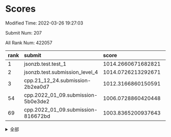 # Scores

Modified Time: 2022-03-26 19:27:03

Submit Num: 207

All Rank Num: 422057

| rank |               submit               |       score        |       sigma        | pk_num |
| :--- | :--------------------------------- | :----------------- | :----------------- | :----- |
| 1    | jsonzb.test.test_1                 | 1014.2660671682821 | 0.843895618318785  | 8158   |
| 2    | jsonzb.test.submission_level_4     | 1014.0726213292671 | 0.8276111778096285 | 8157   |
| 3    | cpp.21_12_24.submission-2b2ea0d7   | 1012.3166860150591 | 0.786128818079859  | 8157   |
| 54   | cpp.2022_01_09.submission-5b0e3de2 | 1006.0728860420448 | 0.715110596068734  | 8149   |
| 69   | cpp.2022_01_09.submission-816672bd | 1003.8365200937643 | 0.7234936374067517 | 8152   |


<details>
<summary>全部</summary>

| rank |                 submit                 |       score        |       sigma        | pk_num |
| :--- | :------------------------------------- | :----------------- | :----------------- | :----- |
| 1    | jsonzb.test.test_1                     | 1014.2660671682821 | 0.843895618318785  | 8158   |
| 2    | jsonzb.test.submission_level_4         | 1014.0726213292671 | 0.8276111778096285 | 8157   |
| 3    | cpp.21_12_24.submission-2b2ea0d7       | 1012.3166860150591 | 0.786128818079859  | 8157   |
| 4    | gobigger.level_3.submission_level_3_48 | 1011.7926819991864 | 0.772483139644804  | 8156   |
| 5    | gobigger.level_3.submission_level_3_11 | 1011.7688642971539 | 0.7852758736695516 | 8157   |
| 6    | gobigger.level_3.submission_level_3_2  | 1011.4031741414966 | 0.7794984727156198 | 8153   |
| 7    | gobigger.level_3.submission_level_3_18 | 1011.177041950394  | 0.76367982064959   | 8154   |
| 8    | gobigger.level_3.submission_level_3_29 | 1011.0823454645408 | 0.7675203017362858 | 8157   |
| 9    | gobigger.level_3.submission_level_3_5  | 1011.020048780302  | 0.7662296974388334 | 8157   |
| 10   | gobigger.level_3.submission_level_3_30 | 1010.954837012055  | 0.7700103576248073 | 8154   |
| 11   | gobigger.level_3.submission_level_3_16 | 1010.7076649273138 | 0.758026707741676  | 8156   |
| 12   | gobigger.level_3.submission_level_3_26 | 1010.6594597331208 | 0.7593618579868782 | 8153   |
| 13   | gobigger.level_3.submission_level_3_7  | 1010.6478796816995 | 0.7720351302652    | 8161   |
| 14   | gobigger.level_3.submission_level_3_14 | 1010.6238595487622 | 0.764917032027682  | 8154   |
| 15   | gobigger.level_3.submission_level_3_3  | 1010.6165241074443 | 0.754077713313557  | 8158   |
| 16   | gobigger.level_3.submission_level_3_39 | 1010.5960912543412 | 0.7671982347355627 | 8158   |
| 17   | gobigger.level_3.submission_level_3_25 | 1010.5229747356366 | 0.7804592336642128 | 8154   |
| 18   | gobigger.level_3.submission_level_3_19 | 1010.4929418814786 | 0.7795779846799447 | 8153   |
| 19   | gobigger.level_3.submission_level_3_23 | 1010.4245785099092 | 0.7431067428672339 | 8156   |
| 20   | gobigger.level_3.submission_level_3_6  | 1010.3781997621431 | 0.7459412496335827 | 8162   |
| 21   | gobigger.level_3.submission_level_3_43 | 1010.3205317485553 | 0.7601197842073105 | 8157   |
| 22   | gobigger.level_3.submission_level_3_0  | 1010.2918026645689 | 0.7632548450026978 | 8151   |
| 23   | gobigger.level_3.submission_level_3_4  | 1010.245669935814  | 0.7605955099535684 | 8152   |
| 24   | gobigger.level_3.submission_level_3_40 | 1010.1444589534995 | 0.754231525432239  | 8160   |
| 25   | gobigger.level_3.submission_level_3_44 | 1010.0926923914203 | 0.7540997164387849 | 8157   |
| 26   | gobigger.level_3.submission_level_3_37 | 1010.0621411111485 | 0.7536680945279481 | 8154   |
| 27   | gobigger.level_3.submission_level_3_49 | 1010.0547653799297 | 0.7800668808151897 | 8156   |
| 28   | gobigger.level_3.submission_level_3_31 | 1010.0471621955347 | 0.7587255596363216 | 8154   |
| 29   | gobigger.level_3.submission_level_3_13 | 1009.9746779456027 | 0.7465155326219695 | 8156   |
| 30   | gobigger.level_3.submission_level_3_21 | 1009.8925178207678 | 0.7326239262996947 | 8160   |
| 31   | gobigger.level_3.submission_level_3_42 | 1009.7516296189427 | 0.7515316789562375 | 8155   |
| 32   | gobigger.level_3.submission_level_3_38 | 1009.6344240354165 | 0.7642086526617758 | 8154   |
| 33   | gobigger.level_3.submission_level_3_41 | 1009.6223090129649 | 0.7575311393951142 | 8153   |
| 34   | gobigger.level_3.submission_level_3_20 | 1009.5916432881444 | 0.7317618350534888 | 8156   |
| 35   | gobigger.level_3.submission_level_3_27 | 1009.5407893440524 | 0.7626520433306387 | 8160   |
| 36   | gobigger.level_3.submission_level_3_46 | 1009.4945682717981 | 0.7733061098686502 | 8155   |
| 37   | gobigger.level_3.submission_level_3_12 | 1009.4799780708685 | 0.7715366440165023 | 8153   |
| 38   | gobigger.level_3.submission_level_3_24 | 1009.3814699027934 | 0.7434804374307259 | 8162   |
| 39   | gobigger.level_3.submission_level_3_33 | 1009.3591911915593 | 0.7544644171032824 | 8155   |
| 40   | gobigger.level_3.submission_level_3_9  | 1009.2898435175616 | 0.7584784647735618 | 8156   |
| 41   | gobigger.level_3.submission_level_3_35 | 1009.2790561152907 | 0.7428145475144848 | 8160   |
| 42   | gobigger.level_3.submission_level_3_36 | 1009.271868460618  | 0.746243186229697  | 8157   |
| 43   | gobigger.level_3.submission_level_3_47 | 1009.1338307244919 | 0.7571721853012316 | 8152   |
| 44   | gobigger.level_3.submission_level_3_45 | 1009.0873654099952 | 0.7364972684188824 | 8155   |
| 45   | gobigger.level_3.submission_level_3_1  | 1009.0325278787777 | 0.7558540249498082 | 8159   |
| 46   | gobigger.level_3.submission_level_3_15 | 1008.9610376915051 | 0.7515620065570932 | 8153   |
| 47   | gobigger.level_3.submission_level_3_17 | 1008.9196525660661 | 0.7422443288381906 | 8150   |
| 48   | gobigger.level_3.submission_level_3_10 | 1008.7364735620303 | 0.7425350004450519 | 8154   |
| 49   | gobigger.level_3.submission_level_3_22 | 1008.70133313396   | 0.7442813620768891 | 8158   |
| 50   | gobigger.level_3.submission_level_3_8  | 1008.6631400825944 | 0.7461707869986328 | 8153   |
| 51   | gobigger.level_3.submission_level_3_32 | 1008.6553428342402 | 0.7500933638369246 | 8153   |
| 52   | gobigger.level_3.submission_level_3_34 | 1008.6034613933605 | 0.7679755454752242 | 8155   |
| 53   | gobigger.level_3.submission_level_3_28 | 1008.2219654048038 | 0.7314526240586595 | 8156   |
| 54   | cpp.2022_01_09.submission-5b0e3de2     | 1006.0728860420448 | 0.715110596068734  | 8149   |
| 55   | gobigger.level_1.submission_level_1_14 | 1004.7025660803253 | 0.719322496080841  | 8158   |
| 56   | gobigger.level_1.submission_level_1_27 | 1004.6292176645464 | 0.7113311089458615 | 8159   |
| 57   | gobigger.level_1.submission_level_1_41 | 1004.4892975500487 | 0.7054285662764704 | 8159   |
| 58   | gobigger.level_1.submission_level_1_7  | 1004.349099368133  | 0.7285201473832468 | 8155   |
| 59   | gobigger.level_1.submission_level_1_33 | 1004.1142120873225 | 0.7217450774641287 | 8156   |
| 60   | gobigger.level_1.submission_level_1_2  | 1004.1034759212831 | 0.7129824030745936 | 8151   |
| 61   | gobigger.level_1.submission_level_1_1  | 1004.0855245735809 | 0.719555744590459  | 8158   |
| 62   | gobigger.level_1.submission_level_1_32 | 1004.0796747381304 | 0.7056358369704111 | 8158   |
| 63   | gobigger.level_1.submission_level_1_47 | 1004.0748574192982 | 0.7113130821046996 | 8156   |
| 64   | gobigger.level_1.submission_level_1_18 | 1004.0734898097645 | 0.7231884225931826 | 8159   |
| 65   | gobigger.level_1.submission_level_1_43 | 1004.0696139976532 | 0.7186863327466125 | 8159   |
| 66   | gobigger.level_1.submission_level_1_28 | 1003.9786177952774 | 0.7204144524175248 | 8156   |
| 67   | gobigger.level_1.submission_level_1_5  | 1003.9095171065751 | 0.7172611906799728 | 8155   |
| 68   | gobigger.level_1.submission_level_1_3  | 1003.8587483979329 | 0.7187883770976083 | 8157   |
| 69   | cpp.2022_01_09.submission-816672bd     | 1003.8365200937643 | 0.7234936374067517 | 8152   |
| 70   | gobigger.level_1.submission_level_1_15 | 1003.8271376218852 | 0.7174361773899557 | 8162   |
| 71   | gobigger.level_1.submission_level_1_34 | 1003.8232837910623 | 0.7118756965861841 | 8154   |
| 72   | gobigger.level_1.submission_level_1_23 | 1003.8199429070147 | 0.7242727094412121 | 8158   |
| 73   | gobigger.level_1.submission_level_1_20 | 1003.7059945443053 | 0.7326000106745377 | 8157   |
| 74   | gobigger.level_1.submission_level_1_49 | 1003.6921086568279 | 0.7188688321529249 | 8152   |
| 75   | gobigger.level_1.submission_level_1_48 | 1003.6694296156295 | 0.7253000072191975 | 8148   |
| 76   | gobigger.level_1.submission_level_1_8  | 1003.5848850237986 | 0.7256086669133591 | 8155   |
| 77   | gobigger.level_1.submission_level_1_9  | 1003.5548516325214 | 0.7121786773693535 | 8154   |
| 78   | gobigger.level_1.submission_level_1_26 | 1003.5381629793849 | 0.7163808327966232 | 8154   |
| 79   | gobigger.level_1.submission_level_1_30 | 1003.5216494659412 | 0.7096385508333598 | 8156   |
| 80   | gobigger.level_1.submission_level_1_13 | 1003.4671353111581 | 0.7290132553034763 | 8155   |
| 81   | gobigger.level_1.submission_level_1_22 | 1003.399739216522  | 0.7125552428213257 | 8152   |
| 82   | gobigger.level_1.submission_level_1_39 | 1003.3685536886414 | 0.7100545686053269 | 8148   |
| 83   | gobigger.level_1.submission_level_1_38 | 1003.3372274557406 | 0.7235820044862405 | 8154   |
| 84   | gobigger.level_1.submission_level_1_29 | 1003.2306708057665 | 0.7141063993377096 | 8154   |
| 85   | gobigger.level_1.submission_level_1_46 | 1003.1065923957035 | 0.7098197649284959 | 8153   |
| 86   | gobigger.level_1.submission_level_1_11 | 1003.0759882799377 | 0.7216796647012729 | 8156   |
| 87   | gobigger.level_1.submission_level_1_40 | 1003.061012840376  | 0.7036786250918652 | 8156   |
| 88   | gobigger.level_1.submission_level_1_19 | 1003.0138564110805 | 0.7233161913905078 | 8150   |
| 89   | gobigger.level_1.submission_level_1_35 | 1002.9783703454382 | 0.71988068219378   | 8161   |
| 90   | gobigger.level_1.submission_level_1_16 | 1002.9637188456186 | 0.7101838804437945 | 8156   |
| 91   | gobigger.level_1.submission_level_1_10 | 1002.9092984656296 | 0.7220090528756229 | 8163   |
| 92   | gobigger.level_1.submission_level_1_0  | 1002.6991171742775 | 0.699644963282445  | 8160   |
| 93   | gobigger.level_1.submission_level_1_21 | 1002.6175532205618 | 0.7142159547172362 | 8154   |
| 94   | gobigger.level_1.submission_level_1_24 | 1002.6165166230826 | 0.7134159812092701 | 8161   |
| 95   | gobigger.level_1.submission_level_1_17 | 1002.5620240908843 | 0.7104193900588418 | 8156   |
| 96   | gobigger.level_1.submission_level_1_45 | 1002.4170519232924 | 0.7150395586017843 | 8155   |
| 97   | gobigger.level_1.submission_level_1_25 | 1002.2821186199437 | 0.6997746034228488 | 8157   |
| 98   | gobigger.level_1.submission_level_1_42 | 1002.1997379282188 | 0.7134207112985277 | 8157   |
| 99   | gobigger.level_1.submission_level_1_4  | 1002.1491692848012 | 0.7127710845995138 | 8160   |
| 100  | gobigger.level_1.submission_level_1_36 | 1002.0441026661615 | 0.7215096523435505 | 8148   |
| 101  | gobigger.level_1.submission_level_1_44 | 1001.9913596720286 | 0.7096634071262214 | 8155   |
| 102  | gobigger.level_1.submission_level_1_37 | 1001.9477846732304 | 0.7115674031407331 | 8158   |
| 103  | gobigger.level_1.submission_level_1_6  | 1001.6768322219924 | 0.7036282551253678 | 8162   |
| 104  | gobigger.level_1.submission_level_1_12 | 1001.6073914484546 | 0.7143604457703583 | 8153   |
| 105  | gobigger.level_1.submission_level_1_31 | 1001.5864570412667 | 0.7142682794769526 | 8153   |
| 106  | gobigger.random.submission_random_19   | 997.6599370242288  | 0.7115483693719346 | 8158   |
| 107  | gobigger.random.submission_random_28   | 997.6310522163128  | 0.7030818075952548 | 8156   |
| 108  | gobigger.random.submission_random_24   | 997.2953701611955  | 0.7038911734199542 | 8152   |
| 109  | gobigger.random.submission_random_27   | 997.2720362130924  | 0.7039981352266965 | 8152   |
| 110  | gobigger.random.submission_random_30   | 997.1515813513352  | 0.7100477249427491 | 8152   |
| 111  | gobigger.random.submission_random_20   | 997.04891839439    | 0.698642405655813  | 8148   |
| 112  | gobigger.random.submission_random_25   | 996.9427509996834  | 0.7050726858249667 | 8158   |
| 113  | gobigger.random.submission_random_47   | 996.7710193593757  | 0.7165767016391132 | 8155   |
| 114  | gobigger.random.submission_random_26   | 996.6909318501611  | 0.7051571041633188 | 8156   |
| 115  | gobigger.random.submission_random_35   | 996.6504013397044  | 0.7072488409043143 | 8148   |
| 116  | gobigger.random.submission_random_44   | 996.5330092660834  | 0.7041649519330511 | 8156   |
| 117  | gobigger.random.submission_random_21   | 996.5319917188808  | 0.6966257387492069 | 8156   |
| 118  | gobigger.random.submission_random_0    | 996.5229163959814  | 0.7151312710167544 | 8154   |
| 119  | gobigger.random.submission_random_10   | 996.3866078589787  | 0.7018202413688955 | 8152   |
| 120  | gobigger.random.submission_random_11   | 996.3192153199327  | 0.7245617780742543 | 8157   |
| 121  | gobigger.random.submission_random_6    | 996.313099518637   | 0.7146099826785397 | 8158   |
| 122  | gobigger.random.submission_random_45   | 996.2273518699632  | 0.7080980623630381 | 8159   |
| 123  | gobigger.random.submission_random_36   | 996.2075643122248  | 0.715637568611574  | 8158   |
| 124  | gobigger.random.submission_random_2    | 996.2056989525579  | 0.7197650971627552 | 8156   |
| 125  | gobigger.random.submission_random_43   | 996.1954354692998  | 0.7031376296062701 | 8157   |
| 126  | gobigger.random.submission_random_16   | 996.1872490403356  | 0.7053882276976208 | 8160   |
| 127  | gobigger.random.submission_random_41   | 996.1416654896061  | 0.7040055708247974 | 8154   |
| 128  | gobigger.random.submission_random_5    | 996.1165403136534  | 0.7191610582740481 | 8150   |
| 129  | gobigger.random.submission_random_14   | 996.1081362656131  | 0.7036070346121738 | 8156   |
| 130  | gobigger.random.submission_random_7    | 996.087513327292   | 0.7111438015251205 | 8156   |
| 131  | gobigger.random.submission_random_33   | 996.0783064044372  | 0.705912638209153  | 8153   |
| 132  | gobigger.random.submission_random_38   | 996.0685077266045  | 0.7132230127330129 | 8156   |
| 133  | gobigger.random.submission_random_29   | 996.0198813311594  | 0.7112997913427576 | 8157   |
| 134  | gobigger.random.submission_random_40   | 995.9929445952483  | 0.7297888567182964 | 8157   |
| 135  | gobigger.random.submission_random_15   | 995.91247728302    | 0.708642227722033  | 8161   |
| 136  | gobigger.random.submission_random_48   | 995.5756051458858  | 0.7052624799798592 | 8159   |
| 137  | gobigger.random.submission_random_12   | 995.5166387571355  | 0.7034469161777618 | 8160   |
| 138  | gobigger.random.submission_random_13   | 995.3599515743242  | 0.695186152967188  | 8161   |
| 139  | gobigger.random.submission_random_1    | 995.346770085147   | 0.7102785691582805 | 8153   |
| 140  | gobigger.random.submission_random_37   | 995.3362396247178  | 0.713499508132641  | 8156   |
| 141  | gobigger.random.submission_random_3    | 995.3006914913321  | 0.7134407488091493 | 8152   |
| 142  | gobigger.random.submission_random_8    | 995.2144101453192  | 0.7108168017088143 | 8154   |
| 143  | gobigger.random.submission_random_31   | 995.2075843845275  | 0.713645909776196  | 8151   |
| 144  | gobigger.random.submission_random_4    | 995.1623165665437  | 0.711970767171891  | 8157   |
| 145  | gobigger.random.submission_random_23   | 995.1596788190676  | 0.7061192518864908 | 8156   |
| 146  | gobigger.random.submission_random_42   | 995.0753001827073  | 0.7387148344308185 | 8152   |
| 147  | gobigger.random.submission_random_22   | 994.9895949342721  | 0.7106932585327529 | 8154   |
| 148  | gobigger.random.submission_random_46   | 994.9536965351882  | 0.7214542191773231 | 8154   |
| 149  | gobigger.random.submission_random_34   | 994.9386856088121  | 0.7210313271326063 | 8150   |
| 150  | gobigger.random.submission_random_17   | 994.8706225998135  | 0.7101936330597337 | 8159   |
| 151  | gobigger.random.submission_random_9    | 994.8458979321529  | 0.7117119467076573 | 8152   |
| 152  | gobigger.random.submission_random_18   | 994.8176977519927  | 0.7136406182118512 | 8161   |
| 153  | gobigger.random.submission_random_32   | 994.7577108789268  | 0.722017502349319  | 8156   |
| 154  | gobigger.random.submission_random_49   | 994.6143311143757  | 0.7207475083586316 | 8153   |
| 155  | gobigger.random.submission_random_39   | 994.5787607144894  | 0.7123688288508817 | 8161   |
| 156  | gobigger.level_2.submission_level_2_36 | 993.8699802737367  | 0.7238852764586308 | 8152   |
| 157  | gobigger.level_2.submission_level_2_1  | 993.7520149394269  | 0.7281236559641656 | 8161   |
| 158  | gobigger.level_2.submission_level_2_41 | 993.6625261489759  | 0.7521201386090471 | 8155   |
| 159  | gobigger.level_2.submission_level_2_22 | 993.6379148902356  | 0.7293285408468789 | 8160   |
| 160  | gobigger.level_2.submission_level_2_37 | 993.5548545295833  | 0.7457741272785317 | 8152   |
| 161  | gobigger.level_2.submission_level_2_43 | 993.4298588947063  | 0.7453450140921486 | 8158   |
| 162  | gobigger.level_2.submission_level_2_38 | 993.4277137514587  | 0.7325500257309236 | 8153   |
| 163  | gobigger.level_2.submission_level_2_10 | 993.3304645714603  | 0.7230428897151941 | 8155   |
| 164  | gobigger.level_2.submission_level_2_29 | 993.2010480838721  | 0.7320030780497089 | 8160   |
| 165  | gobigger.level_2.submission_level_2_30 | 992.977437630832   | 0.7345983820472707 | 8156   |
| 166  | gobigger.level_2.submission_level_2_4  | 992.9754636198237  | 0.7467706757575101 | 8151   |
| 167  | gobigger.level_2.submission_level_2_6  | 992.9586878930063  | 0.71963584520794   | 8158   |
| 168  | gobigger.level_2.submission_level_2_47 | 992.9572803196148  | 0.7317912700752103 | 8156   |
| 169  | gobigger.level_2.submission_level_2_5  | 992.9501110450984  | 0.735963192404301  | 8159   |
| 170  | gobigger.level_2.submission_level_2_26 | 992.828907851539   | 0.736927861493178  | 8157   |
| 171  | gobigger.level_2.submission_level_2_42 | 992.8082228742413  | 0.7260264340421381 | 8148   |
| 172  | gobigger.level_2.submission_level_2_18 | 992.8078920754086  | 0.7351052381122959 | 8158   |
| 173  | gobigger.level_2.submission_level_2_8  | 992.7095683556794  | 0.7574977868927754 | 8157   |
| 174  | gobigger.level_2.submission_level_2_23 | 992.6852074064557  | 0.7434660916236253 | 8158   |
| 175  | gobigger.level_2.submission_level_2_19 | 992.6613961948725  | 0.739097241415834  | 8155   |
| 176  | gobigger.level_2.submission_level_2_28 | 992.6009247087925  | 0.7460095008788119 | 8160   |
| 177  | gobigger.level_2.submission_level_2_12 | 992.4961423329361  | 0.7425117429028083 | 8162   |
| 178  | gobigger.level_2.submission_level_2_17 | 992.4554020839444  | 0.7531579129830801 | 8159   |
| 179  | gobigger.level_2.submission_level_2_35 | 992.4438439464427  | 0.7343877908702741 | 8155   |
| 180  | gobigger.level_2.submission_level_2_45 | 992.2972135572893  | 0.7426302420400521 | 8153   |
| 181  | gobigger.level_2.submission_level_2_34 | 992.2507779090001  | 0.7518488981192236 | 8153   |
| 182  | gobigger.level_2.submission_level_2_0  | 992.1827600595115  | 0.7342219221426798 | 8153   |
| 183  | gobigger.level_2.submission_level_2_13 | 992.1748121683007  | 0.7677060135387247 | 8152   |
| 184  | gobigger.level_2.submission_level_2_40 | 992.0207571812196  | 0.7401006937249269 | 8157   |
| 185  | gobigger.level_2.submission_level_2_24 | 992.0115166219853  | 0.7455533493690619 | 8157   |
| 186  | gobigger.level_2.submission_level_2_32 | 992.0101171975939  | 0.7365629555515719 | 8155   |
| 187  | gobigger.level_2.submission_level_2_15 | 991.9775365052075  | 0.7483799493267127 | 8156   |
| 188  | gobigger.level_2.submission_level_2_31 | 991.9615789377943  | 0.7480424164161081 | 8153   |
| 189  | gobigger.level_2.submission_level_2_27 | 991.9140045230328  | 0.7592124277613725 | 8156   |
| 190  | gobigger.level_2.submission_level_2_9  | 991.7321261778271  | 0.7575495754487676 | 8160   |
| 191  | gobigger.level_2.submission_level_2_49 | 991.7306245992795  | 0.745859245545355  | 8158   |
| 192  | gobigger.level_2.submission_level_2_48 | 991.5495662095435  | 0.7462526738826257 | 8153   |
| 193  | gobigger.level_2.submission_level_2_39 | 991.4672942266288  | 0.748909174746625  | 8155   |
| 194  | gobigger.level_2.submission_level_2_25 | 991.3976245205687  | 0.7495892932272884 | 8157   |
| 195  | gobigger.level_2.submission_level_2_7  | 991.3842184365038  | 0.7522980276311291 | 8154   |
| 196  | gobigger.level_2.submission_level_2_46 | 991.2355316647071  | 0.7610319366807649 | 8157   |
| 197  | gobigger.level_2.submission_level_2_11 | 991.1570339409427  | 0.7632175711113313 | 8158   |
| 198  | gobigger.level_2.submission_level_2_33 | 991.0883980086583  | 0.7741027263181197 | 8157   |
| 199  | gobigger.level_2.submission_level_2_44 | 991.0777802051298  | 0.7432675985714214 | 8158   |
| 200  | gobigger.level_2.submission_level_2_3  | 990.92972620764    | 0.749816092858304  | 8159   |
| 201  | gobigger.level_2.submission_level_2_21 | 990.8761988090093  | 0.7440732640032659 | 8155   |
| 202  | gobigger.level_2.submission_level_2_2  | 990.8282176225853  | 0.7653830549049406 | 8157   |
| 203  | gobigger.level_2.submission_level_2_14 | 990.7565249488754  | 0.7528169020340566 | 8157   |
| 204  | gobigger.level_2.submission_level_2_20 | 990.5823541634321  | 0.7542864442483742 | 8152   |
| 205  | gobigger.level_2.submission_level_2_16 | 990.4012609633753  | 0.7945002662155638 | 8156   |
| 206  | gobigger.none.submission_none_0        | 977.0524385560276  | 1.3638902388984486 | 8155   |
| 207  | gobigger.none.submission_none_1        | 976.7521983543741  | 1.506298075476535  | 8154   |

</details>
